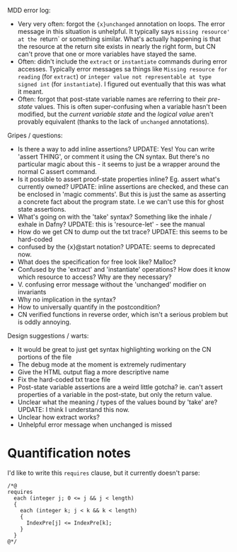 MDD error log: 
- Very very often: forgot the `{x}unchanged` annotation on loops. The error
  message in this situation is unhelpful. It typically says `missing resource'
  at the `return` or something similar. What's actually happening is that the
  resource at the return site exists in nearly the right form, but CN can't
  prove that one or more variables have stayed the same. 
- Often: didn't include the `extract` or `instantiate` commands during error
  accesses. Typically error messages sa things like 
    `Missing resource for reading` (for `extract`) or 
    `integer value not representable at type signed int` (for `instantiate`). 
  I figured out eventually that this was what it meant. 
- Often: forgot that post-state variable names are referring to their
  _pre-state_ values. This is often super-confusing when a variable hasn't been
  modified, but the _current variable state_ and the _logical value_ aren't
  provably equivalent (thanks to the lack of `unchanged` annotations).

Gripes / questions:
- Is there a way to add inline assertions?  UPDATE: Yes! You can write 'assert
  THING', or comment it using the CN syntax. But there's no particular
  magic about this - it seems to just be a wrapper around the normal C assert
  command.
- Is it possible to assert proof-state properties inline? Eg. assert what's
  currently owned? UPDATE: inline assertions are checked, and these can be
  enclosed in 'magic comments'. But this is just the same as asserting a
  concrete fact about the program state. I.e we can't use this for ghost state
  assertions.
- What's going on with the 'take' syntax? Something like the inhale / exhale in
  Dafny? UPDATE: this is 'resource-let' - see the manual
- How do we get CN to dump out the txt trace? UPDATE: this seems to be
  hard-coded
- confused by the {x}@start notation? UPDATE: seems to deprecated now.
- What does the specification for free look like? Malloc?
- Confused by the 'extract' and 'instantiate' operations? How does it know which
  resource to access? Why are they necessary? 
- V. confusing error message without the 'unchanged' modifier on invariants
- Why no implication in the syntax? 
- How to universally quantify in the postcondition? 
- CN verified functions in reverse order, which isn't a serious problem but is 
  oddly annoying. 

Design suggestions / warts:
- It would be great to just get syntax highlighting working on the CN portions
  of the file
- The debug mode at the moment is extremely rudimentary
- Give the HTML output flag a more descriptive name
- Fix the hard-coded txt trace file
- Post-state variable assertions are a weird little gotcha? ie. can't assert
  properties of a variable in the post-state, but only the return value.
- Unclear what the meaning / types of the values bound by 'take' are? UPDATE: I
  think I understand this now.
- Unclear how extract works?
- Unhelpful error message when unchanged is missed

# Quantification notes 

I'd like to write this `requires` clause, but it currently doesn't parse: 
``` 
/*@ 
requires 
  each (integer j; 0 <= j && j < length) 
  { 
    each (integer k; j < k && k < length) 
    {
      IndexPre[j] <= IndexPre[k]; 
    }
  }
@*/
```